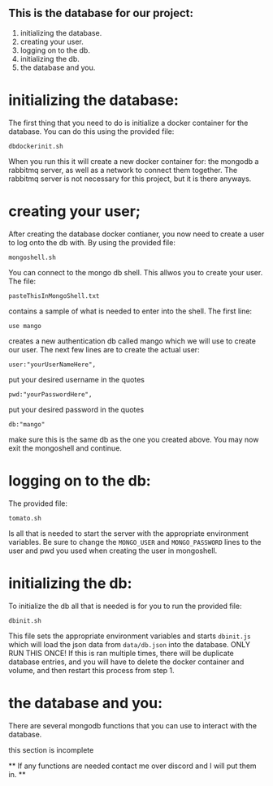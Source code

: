 ## This is the database for our project:
1. initializing the database.
2. creating your user.
3. logging on to the db.
4. initializing the db.
5. the database and you.
# initializing the database:
The first thing that you need to do is initialize a docker container
for the database. You can do this using the provided file:

`dbdockerinit.sh`

When you run this it will create a new docker container for: the mongodb
a rabbitmq server, as well as a network to connect them together.
The rabbitmq server is not necessary for this project, but it is there
anyways.
# creating your user;
After creating the database docker contianer, you now need to create a user
to log onto the db with. By using the provided file:

`mongoshell.sh`

You can connect to the mongo db shell. This allwos you to create your user.
The file:

`pasteThisInMongoShell.txt`

contains a sample of what is needed to enter into the shell.
The first line:

`use mango`

creates a new authentication db called mango which we will use to create our user.
The next few lines are to create the actual user:

`user:"yourUserNameHere",`

put your desired username in the quotes 

`pwd:"yourPasswordHere",`

put your desired password in the quotes

`db:"mango"`

make sure this is the same db as the one you created above.
You may now exit the mongoshell and continue.
# logging on to the db:
The provided file:

`tomato.sh`

Is all that is needed to start the server with the appropriate environment
variables. Be sure to change the `MONGO_USER` and `MONGO_PASSWORD` lines
to the user and pwd you used when creating the user in mongoshell.
# initializing the db:
To initialize the db all that is needed is for you to run the provided file:

`dbinit.sh`

This file sets the appropriate environment variables and starts `dbinit.js`
which will load the json data from `data/db.json` into the database.
ONLY RUN THIS ONCE! If this is ran multiple times, there will be duplicate
database entries, and you will have to delete the docker container and volume,
and then restart this process from step 1.
# the database and you:
There are several mongodb functions that you can use to interact with the database.

this section is incomplete

** If any functions are needed contact me over discord and I will put them in. **